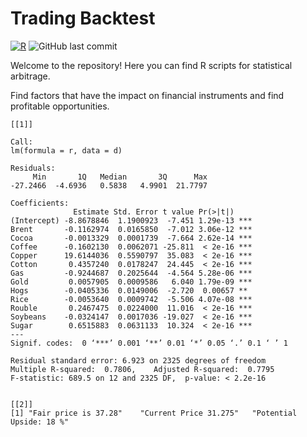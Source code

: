 # Trading Backtest

[![R](https://img.shields.io/badge/R-4.x-blue.svg)](https://www.r-project.org/)
![GitHub last commit](https://img.shields.io/github/last-commit/vladislavpyatnitskiy/tradingbacktest.svg)

Welcome to the repository! Here you can find R scripts for statistical arbitrage.

Find factors that have the impact on financial instruments and find profitable opportunities.
```
[[1]]

Call:
lm(formula = r, data = d)

Residuals:
     Min       1Q   Median       3Q      Max 
-27.2466  -4.6936   0.5838   4.9901  21.7797 

Coefficients:
              Estimate Std. Error t value Pr(>|t|)    
(Intercept) -8.8678846  1.1900923  -7.451 1.29e-13 ***
Brent       -0.1162974  0.0165850  -7.012 3.06e-12 ***
Cocoa       -0.0013329  0.0001739  -7.664 2.62e-14 ***
Coffee      -0.1602130  0.0062071 -25.811  < 2e-16 ***
Copper      19.6144036  0.5590797  35.083  < 2e-16 ***
Cotton       0.4357240  0.0178247  24.445  < 2e-16 ***
Gas         -0.9244687  0.2025644  -4.564 5.28e-06 ***
Gold         0.0057905  0.0009586   6.040 1.79e-09 ***
Hogs        -0.0405336  0.0149006  -2.720  0.00657 ** 
Rice        -0.0053640  0.0009742  -5.506 4.07e-08 ***
Rouble       0.2467475  0.0224000  11.016  < 2e-16 ***
Soybeans    -0.0324147  0.0017036 -19.027  < 2e-16 ***
Sugar        0.6515883  0.0631133  10.324  < 2e-16 ***
---
Signif. codes:  0 ‘***’ 0.001 ‘**’ 0.01 ‘*’ 0.05 ‘.’ 0.1 ‘ ’ 1

Residual standard error: 6.923 on 2325 degrees of freedom
Multiple R-squared:  0.7806,	Adjusted R-squared:  0.7795 
F-statistic: 689.5 on 12 and 2325 DF,  p-value: < 2.2e-16


[[2]]
[1] "Fair price is 37.28"    "Current Price 31.275"   "Potential Upside: 18 %"
```
